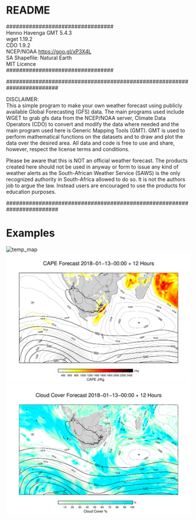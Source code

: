 # README

#################################            
Henno Havenga
GMT 5.4.3             
wget 1.19.2            
CDO 1.9.2             
NCEP/NOAA https://goo.gl/xP3X4L   
SA Shapefile: Natural Earth   
MIT Licence            
#################################

######################################################################## 
 
DISCLAIMER:                                                          
This a simple program to make your own weather forecast using
publicly available Global Forecasting (GFS) data. The main programs
used include WGET to grab gfs data from the NCEP/NOAA server,
Climate Data Operators (CDO) to convert and modify the data where
needed and the main program used here is Generic Mapping Tools (GMT).
GMT is used to perform mathematical functions on the datasets and to
draw and plot the data over the desired area. All data and code is
free to use and share, however, respect the license terms and conditions.
                                                                     
Please be aware that this is NOT an official weather forecast.
The products created here should not be used in anyway or
form to issue any kind of weather alerts as the South-African Weather
Service (SAWS) is the only recognized authority in South-Africa
allowed to do so. It is not the authors job to argue the law. Instead
users are encouraged to use the products for education purposes.

########################################################################

# Examples
![temp_map](./aptmp_20180113.gif)
![cape_map](./cape_20180113.gif)
![cloud_map](./cloud_20180113.gif)
